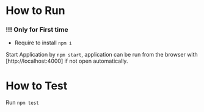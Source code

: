 # How to Run
### !!! Only for First time
 - Require to install ```npm i```

Start Application by ```npm start```, application can be run from the browser with [http://localhost:4000] if not open automatically.

# How to Test
Run ```npm test```
